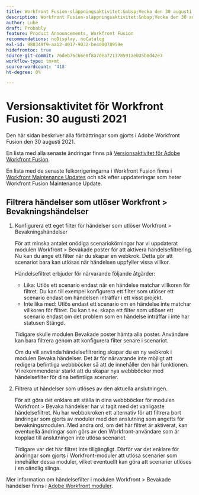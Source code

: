 ```yaml
---
title: Workfront Fusion-släppningsaktivitet:&nbsp;Vecka den 30 augusti 2021
description: Workfront Fusion-släppningsaktivitet:&nbsp;Vecka den 30 augusti 2021
author: Luke
draft: Probably
feature: Product Announcements, Workfront Fusion
recommendations: noDisplay, noCatalog
exl-id: 988349f9-aa12-4017-9032-be4d0078959e
hidefromtoc: true
source-git-commit: 76deb76c66e8f8a7dea721378591ae035b8d42e7
workflow-type: tm+mt
source-wordcount: '418'
ht-degree: 0%

---
```


# Versionsaktivitet för Workfront Fusion: 30 augusti 2021

Den här sidan beskriver alla förbättringar som gjorts i Adobe Workfront Fusion den 30 augusti 2021.

En lista med alla senaste ändringar finns på [Versionsaktivitet för Adobe Workfront Fusion](../../../product-announcements/product-releases/fusion-release-activity/fusion-release-activity.md).

En lista med de senaste felkorrigeringarna i Workfront Fusion finns i [Workfront Maintenance Updates](https://experienceleague.adobe.com/docs/workfront-known-issues/releases/current-updates.html) och sök efter uppdateringar som heter Workfront Fusion Maintenance Update.

## Filtrera händelser som utlöser Workfront > Bevakningshändelser

1. Konfigurera ett eget filter för händelser som utlöser Workfront > Bevakningshändelser

   För att minska antalet onödiga scenariokörningar har vi uppdaterat modulen Workfront > Bevakade poster för att aktivera händelsefiltrering. Nu kan du ange ett filter när du skapar en webkrok. Detta gör att scenariot bara kan utlösas när händelsen uppfyller vissa villkor.

   Händelsefiltret erbjuder för närvarande följande åtgärder:

   * Lika: Utlös ett scenario endast när en händelse matchar villkoren för filtret. Du kan till exempel konfigurera ett filter som utlöser ett scenario endast om händelsen inträffar i ett visst projekt.
   * Inte lika med: Utlös endast ett scenario om en händelse inte matchar villkoren för filtret. Du kan t.ex. skapa ett filter som utlöser ett scenario endast om det problem som en händelse inträffar i inte har statusen Stängd.

   Tidigare skulle modulen Bevakade poster hämta alla poster. Användare kan bara filtrera genom att konfigurera filter senare i scenariot.

   Om du vill använda händelsefiltrering skapar du en ny webkrok i modulen Bevaka händelser. Det är för närvarande inte möjligt att redigera befintliga webbböcker så att de innehåller den här funktionen. Vi rekommenderar starkt att du skapar nya webbböcker med händelsefilter för dina befintliga scenarier.

1. Filtrera ut händelser som utlöses av den aktuella anslutningen.

   För att göra det enklare att ställa in dina webbböcker för modulen Workfront > Bevaka händelser har vi tagit med det vanligaste händelsefiltret. Nu har webbokroken ett alternativ för att filtrera bort ändringar som gjorts av moduler med den anslutning som angetts för bevakningsmodulen. Med andra ord, om det här filtret är aktiverat, kan eventuella ändringar som görs av den Workfront-användare som är kopplad till anslutningen inte utlösa scenariot.

   Tidigare var det här filtret inte tillgängligt. Därför var det enklare för ändringar som gjorts i Workfront-moduler att utlösa scenarier som innehåller dessa moduler, vilket eventuellt kan göra att scenarier utlöses i en oändlig slinga.

Mer information om händelsefilter i modulen Workfront > Bevakade händelser finns i [Adobe Workfront moduler](../../../workfront-fusion/apps-and-their-modules/workfront-modules.md).

